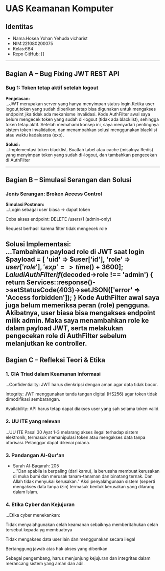 # UAS Keamanan Komputer

## Identitas
- Nama:Hosea Yohan Yehuda vicharist
- NIM:221080200075
- Kelas:6B4
- Repo GitHub: []

---

## Bagian A – Bug Fixing JWT REST API

### Bug 1: Token tetap aktif setelah logout
**Penjelasan:**  
...JWT merupakan server yang hanya menyimpan status login.Ketika user logout,token yang sudah diberikan tetap bisa digunakan untuk mengakses endpoint jika tidak ada mekanisme invalidasi.
Kode AuthFilter awal saya belum mengecek token yang sudah di-logout (tidak ada blacklist), sehingga token tetap aktif. Setelah memahami konsep ini, saya menyadari pentingnya sistem token invalidation, dan menambahkan solusi menggunakan blacklist atau waktu kadaluarsa (exp).

**Solusi:**  
...Implementasi token blacklist. Buatlah tabel atau cache (misalnya Redis) yang menyimpan token yang sudah di-logout, dan tambahkan pengecekan di AuthFilter

---

## Bagian B – Simulasi Serangan dan Solusi

### Jenis Serangan: Broken Access Control  
**Simulasi Postman:**  
...Login sebagai user biasa → dapat token

Coba akses endpoint: DELETE /users/1 (admin-only)

Request berhasil karena filter tidak mengecek role

**Solusi Implementasi:**  
...Tambahkan payload role di JWT saat login 
$payload = [
    'uid' => $user['id'],
    'role' => $user['role'],
    'exp'  => time() + 3600
];
Lalu di AuthFilter
if ($decoded->role !== 'admin') {
    return Services::response()->setStatusCode(403)->setJSON(['error' => 'Access forbidden']);
}
Kode AuthFilter awal saya juga belum memeriksa peran (role) pengguna. Akibatnya, user biasa bisa mengakses endpoint milik admin. Maka saya menambahkan role ke dalam payload JWT, serta melakukan pengecekan role di AuthFilter sebelum melanjutkan ke controller.
---

## Bagian C – Refleksi Teori & Etika

### 1. CIA Triad dalam Keamanan Informasi  
...Confidentiality: JWT harus dienkripsi dengan aman agar data tidak bocor.

Integrity: JWT menggunakan tanda tangan digital (HS256) agar token tidak dimodifikasi sembarangan.

Availability: API harus tetap dapat diakses user yang sah selama token valid.

### 2. UU ITE yang relevan  
...UU ITE Pasal 30 Ayat 1-3 melarang akses ilegal terhadap sistem elektronik, termasuk memanipulasi token atau mengakses data tanpa otorisasi. Pelanggar dapat dikenai pidana.

### 3. Pandangan Al-Qur'an  
- Surah Al-Baqarah: 205  
..."Dan apabila ia berpaling (dari kamu), ia berusaha membuat kerusakan di muka bumi dan merusak tanam-tanaman dan binatang ternak. Dan Allah tidak menyukai kerusakan."
Aksi penyalahgunaan sistem (seperti mengakses data tanpa izin) termasuk bentuk kerusakan yang dilarang dalam Islam.

### 4. Etika Cyber dan Kejujuran  
...Etika cyber menekankan:

Tidak menyalahgunakan celah keamanan sebaiknya memberitahukan celah tersebut kepada yg membuatnya

Tidak mengakses data user lain dan menggunakan secara ilegal

Bertanggung jawab atas hak akses yang diberikan

Sebagai pengembang, harus menjunjung kejujuran dan integritas dalam merancang sistem yang aman dan adil.

